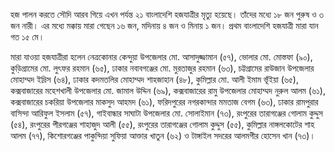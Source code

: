 হজ পালন করতে সৌদি আরব গিয়ে এখন পর্যন্ত ২১ বাংলাদেশি হজযাত্রীর মৃত্যু হয়েছে। তাঁদের মধ্যে ১৮ জন পুরুষ ও ৩ জন নারী। এর মধ্যে মক্কায় মারা গেছেন ১৬ জন, মদিনায় ৪ জন ও মিনায় ১ জন। প্রথম বাংলাদেশি হজযাত্রী মারা যান গত ১৫ মে।

মারা যাওয়া হজযাত্রীরা হলেন নেত্রকোনার কেন্দুয়া উপজেলার মো. আসাদুজ্জামান (৫৭), ভোলার মো. মোস্তফা (৯০), কুড়িগ্রামের মো. লুৎফর রহমান (৬৫), ঢাকার নবাবগঞ্জের মো. মুরতাজুর রহমান (৬৩), চট্টগ্রামের রাউজান উপজেলার মোহাম্মদ ইদ্রিস (৬৪), ঢাকার কদমতলির মোহাম্মদ শাহজাহান (৪৮), কুমিল্লার মো. আলী ইমাম ভূঁইয়া (৬৫), কক্সবাজারের মহেশখালী উপজেলার মো. জামাল উদ্দিন (৬৯), কক্সবাজারের রামু উপজেলার মোহাম্মদ নুরুল আলম (৬১), কক্সবাজারের চকরিয়া উপজেলার মাকসুদ আহমদ (৬১), ফরিদপুরের নগরকান্দার মমতাজ বেগম (৬৩), ঢাকার রামপুরার বাসিন্দা আরিফুল ইসলাম (৫৭), গাইবান্ধার সাঘাটা উপজেলার মো. সোলাইমান (৭৩), রংপুরের তারাগঞ্জের গোলাম কুদ্দুস (৫৪), রংপুরের পীরগঞ্জের শাহাজুদ আলী (৫৫), রংপুরের তারাগঞ্জের গোলাম কুদ্দুস (৫৫), কুমিল্লার নাঙ্গলকোটের শাহ আলম (৭৭), কিশোরগঞ্জের পাকুন্দিয়া সুফিয়া আক্তার খাতুন (৬২) ও টাঙ্গাইল সদরের আলমগীর হোসেন খান (৭৩)।
